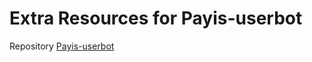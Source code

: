 # Extra Resources for Payis-userbot
Repository [Payis-userbot](https://github.com/Payisun/Payis-userbot)

